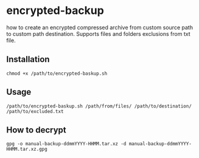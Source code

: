 # encrypted-backup
how to create an encrypted compressed archive from custom source path to custom path destination. Supports files and folders exclusions from txt file. 

## Installation
`chmod +x /path/to/encrypted-baskup.sh`

## Usage
`/path/to/encrypted-baskup.sh /path/from/files/ /path/to/destination/ /path/to/excluded.txt`

## How to decrypt
`gpg -o manual-backup-ddmmYYYY-HHMM.tar.xz -d manual-backup-ddmmYYYY-HHMM.tar.xz.gpg`
